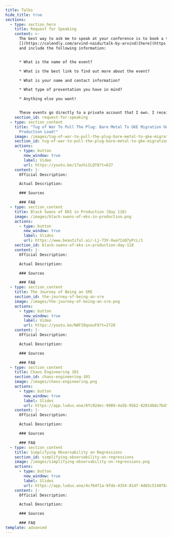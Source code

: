 ```yaml
---
title: Talks
hide_title: true
sections:
  - type: section_hero
    title: Request for Speaking
    content: >-
      The best way to ask me to speak at your conference is to book a time
      [](https://calendly.com/arvind-naidu/talk-by-arvind)[here](https://thebility.engineer/contact/)
      and include the following information:


      * What is the name of the event?

      * What is the best link to find out more about the event?

      * What is your name and contact information?

      * What type of presentation you have in mind?

      * Anything else you want!


      These events go directly to a private account that I own. I receive push notifications, so I assure you - I will see this request. It might take a while to get back to you, so please be patient.
    section_id: request-for-speaking
  - type: section_content
    title: "Tug of War To Pull The Plug: Bare Metal To GKE Migration Under
      Production Load!"
    image: /images/tug-of-war-to-pull-the-plug-bare-metal-to-gke-migration-under-production-load.png
    section_id: tug-of-war-to-pull-the-plug-bare-metal-to-gke-migration-under-production-load
    actions:
      - type: button
        new_window: true
        label: Video
        url: https://youtu.be/17azhiILQT8?t=637
    content: |-
      Official Description:

      Actual Description:

      ### Sources

      ### FAQ
  - type: section_content
    title: Black Swans of EKS in Production (Day 118)
    image: /images/black-swans-of-eks-in-production.png
    actions:
      - type: button
        new_window: true
        label: Slides
        url: https://www.beautiful.ai/-Lj-73V-Xwa7IoQ7yPcL/1
    section_id: black-swans-of-eks-in-production-day-118
    content: |-
      Official Description:

      Actual Description:

      ### Sources

      ### FAQ
  - type: section_content
    title: The Journey of Being an SRE
    section_id: the-journey-of-being-an-sre
    image: /images/the-journey-of-being-an-sre.png
    actions:
      - type: button
        new_window: true
        label: Video
        url: https://youtu.be/N8FI0qoouF8?t=2728
    content: |-
      Official Description:

      Actual Description:

      ### Sources

      ### FAQ
  - type: section_content
    title: Chaos Engineering 101
    section_id: chaos-engineering-101
    image: /images/chaos-engineering.png
    actions:
      - type: button
        new_window: true
        label: Slides
        url: https://app.ludus.one/8fc92dec-9989-4a5b-95b2-820140dc7bd5#4
    content: |-
      Official Description:

      Actual Description:

      ### Sources

      ### FAQ
  - type: section_content
    title: Simplifying Observability on Regressions
    section_id: simplifying-observability-on-regressions
    image: /images/simplifying-observability-on-regressions.png
    actions:
      - type: button
        new_window: true
        label: Slides
        url: https://app.ludus.one/4cf64f1a-9fde-4354-814f-4d65c514876a
    content: |-
      Official Description:

      Actual Description:

      ### Sources

      ### FAQ
template: advanced
---
```

